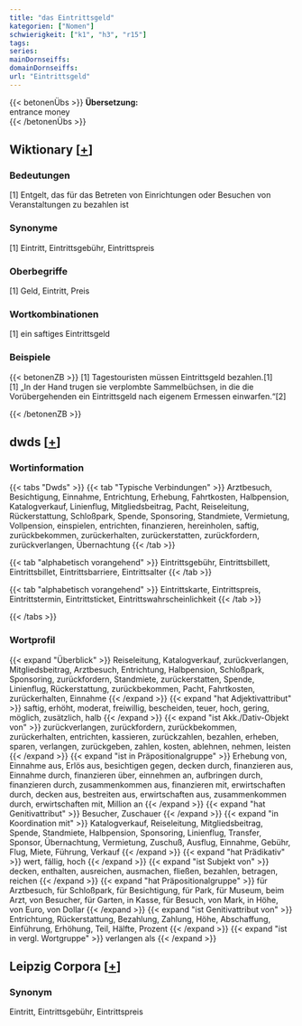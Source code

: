 ```yaml
---
title: "das Eintrittsgeld"
kategorien: ["Nomen"]
schwierigkeit: ["k1", "h3", "r15"]
tags:
series:
mainDornseiffs:
domainDornseiffs:
url: "Eintrittsgeld"
---
```


{{< betonenÜbs >}}
**Übersetzung:**  
entrance money  
{{< /betonenÜbs >}}

## Wiktionary [[+](https://de.wiktionary.org/wiki/Eintrittsgeld)]

### Bedeutungen
[1] Entgelt, das für das Betreten von Einrichtungen oder Besuchen von Veranstaltungen zu bezahlen ist  

### Synonyme
[1] Eintritt, Eintrittsgebühr, Eintrittspreis  

### Oberbegriffe
[1] Geld, Eintritt, Preis  

### Wortkombinationen
[1] ein saftiges Eintrittsgeld  

### Beispiele
{{< betonenZB >}}
[1] Tagestouristen müssen Eintrittsgeld bezahlen.[1]  
[1] „In der Hand trugen sie verplombte Sammelbüchsen, in die die Vorübergehenden ein Eintrittsgeld nach eigenem Ermessen einwarfen.“[2]  

{{< /betonenZB >}}


## dwds [[+](https://www.dwds.de/wb/Eintrittsgeld)]

### Wortinformation
{{< tabs "Dwds" >}}
{{< tab "Typische Verbindungen" >}}
Arztbesuch, Besichtigung, Einnahme, Entrichtung, Erhebung, Fahrtkosten, Halbpension, Katalogverkauf, Linienflug, Mitgliedsbeitrag, Pacht, Reiseleitung, Rückerstattung, Schloßpark, Spende, Sponsoring, Standmiete, Vermietung, Vollpension, einspielen, entrichten, finanzieren, hereinholen, saftig, zurückbekommen, zurückerhalten, zurückerstatten, zurückfordern, zurückverlangen, Übernachtung
{{< /tab >}}

{{< tab "alphabetisch vorangehend" >}}
Eintrittsgebühr, Eintrittsbillett, Eintrittsbillet, Eintrittsbarriere, Eintrittsalter
{{< /tab >}}

{{< tab "alphabetisch vorangehend" >}}
Eintrittskarte, Eintrittspreis, Eintrittstermin, Eintrittsticket, Eintrittswahrscheinlichkeit
{{< /tab >}}

{{< /tabs >}}

### Wortprofil
{{< expand "Überblick" >}} Reiseleitung, Katalogverkauf, zurückverlangen, Mitgliedsbeitrag, Arztbesuch, Entrichtung, Halbpension, Schloßpark, Sponsoring, zurückfordern, Standmiete, zurückerstatten, Spende, Linienflug, Rückerstattung, zurückbekommen, Pacht, Fahrtkosten, zurückerhalten, Einnahme {{< /expand >}}
{{< expand "hat Adjektivattribut" >}} saftig, erhöht, moderat, freiwillig, bescheiden, teuer, hoch, gering, möglich, zusätzlich, halb {{< /expand >}}
{{< expand "ist Akk./Dativ-Objekt von" >}} zurückverlangen, zurückfordern, zurückbekommen, zurückerhalten, entrichten, kassieren, zurückzahlen, bezahlen, erheben, sparen, verlangen, zurückgeben, zahlen, kosten, ablehnen, nehmen, leisten {{< /expand >}}
{{< expand "ist in Präpositionalgruppe" >}} Erhebung von, Einnahme aus, Erlös aus, besichtigen gegen, decken durch, finanzieren aus, Einnahme durch, finanzieren über, einnehmen an, aufbringen durch, finanzieren durch, zusammenkommen aus, finanzieren mit, erwirtschaften durch, decken aus, bestreiten aus, erwirtschaften aus, zusammenkommen durch, erwirtschaften mit, Million an {{< /expand >}}
{{< expand "hat Genitivattribut" >}} Besucher, Zuschauer {{< /expand >}}
{{< expand "in Koordination mit" >}} Katalogverkauf, Reiseleitung, Mitgliedsbeitrag, Spende, Standmiete, Halbpension, Sponsoring, Linienflug, Transfer, Sponsor, Übernachtung, Vermietung, Zuschuß, Ausflug, Einnahme, Gebühr, Flug, Miete, Führung, Verkauf {{< /expand >}}
{{< expand "hat Prädikativ" >}} wert, fällig, hoch {{< /expand >}}
{{< expand "ist Subjekt von" >}} decken, enthalten, ausreichen, ausmachen, fließen, bezahlen, betragen, reichen {{< /expand >}}
{{< expand "hat Präpositionalgruppe" >}} für Arztbesuch, für Schloßpark, für Besichtigung, für Park, für Museum, beim Arzt, von Besucher, für Garten, in Kasse, für Besuch, von Mark, in Höhe, von Euro, von Dollar {{< /expand >}}
{{< expand "ist Genitivattribut von" >}} Entrichtung, Rückerstattung, Bezahlung, Zahlung, Höhe, Abschaffung, Einführung, Erhöhung, Teil, Hälfte, Prozent {{< /expand >}}
{{< expand "ist in vergl. Wortgruppe" >}} verlangen als {{< /expand >}}

## Leipzig Corpora [[+](https://corpora.uni-leipzig.de/en/res?word=Eintrittsgeld&corpusId=deu_newscrawl-public_2018)]


### Synonym
Eintritt, Eintrittsgebühr, Eintrittspreis

